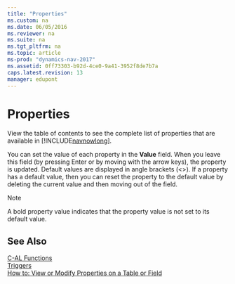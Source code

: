 ```yaml
---
title: "Properties"
ms.custom: na
ms.date: 06/05/2016
ms.reviewer: na
ms.suite: na
ms.tgt_pltfrm: na
ms.topic: article
ms-prod: "dynamics-nav-2017"
ms.assetid: 0ff73303-b92d-4ce0-9a41-3952f8de7b7a
caps.latest.revision: 13
manager: edupont
---
```

# Properties
View the table of contents to see the complete list of properties that are available in [!INCLUDE[navnowlong](includes/navnowlong_md.md)].  
  
 You can set the value of each property in the **Value** field. When you leave this field \(by pressing Enter or by moving with the arrow keys\), the property is updated. Default values are displayed in angle brackets \(\<>\). If a property has a default value, then you can reset the property to the default value by deleting the current value and then moving out of the field.  
  
> [!NOTE]  
>  A bold property value indicates that the property value is not set to its default value.  
  
## See Also  
 [C-AL Functions](C-AL-Functions.md)   
 [Triggers](Triggers.md)   
 [How to: View or Modify Properties on a Table or Field](How-to--View%20or%20Modify%20Properties%20on%20a%20Table%20or%20Field.md)